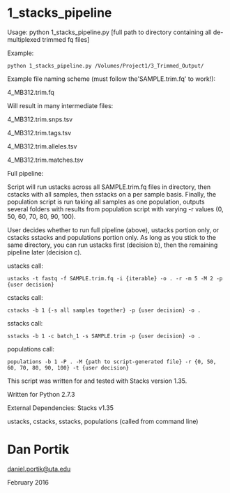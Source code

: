 # 1_stacks_pipeline

Usage: python 1_stacks_pipeline.py [full path to directory containing all de-multiplexed trimmed fq files]

Example:

`python 1_stacks_pipeline.py /Volumes/Project1/3_Trimmed_Output/`

Example file naming scheme (must follow the'SAMPLE.trim.fq' to work!):

4_MB312.trim.fq

Will result in many intermediate files:

4_MB312.trim.snps.tsv

4_MB312.trim.tags.tsv

4_MB312.trim.alleles.tsv

4_MB312.trim.matches.tsv


Full pipeline:

Script will run ustacks across all SAMPLE.trim.fq files in directory, then cstacks with all samples,
then sstacks on a per sample basis. Finally, the population script is run taking all samples as one
population, outputs several folders with results from population script with varying -r values 
(0, 50, 60, 70, 80, 90, 100).

User decides whether to run full pipeline (above), ustacks portion only, or cstacks sstacks and
populations portion only. As long as you stick to the same directory, you can run ustacks
first (decision b), then the remaining pipeline later (decision c). 

ustacks call:

	ustacks -t fastq -f SAMPLE.trim.fq -i {iterable} -o . -r -m 5 -M 2 -p {user decision}

cstacks call:

	cstacks -b 1 {-s all samples together} -p {user decision} -o .

sstacks call:

	sstacks -b 1 -c batch_1 -s SAMPLE.trim -p {user decision} -o .

populations call:

	populations -b 1 -P . -M {path to script-generated file} -r {0, 50, 60, 70, 80, 90, 100} -t {user decision}

This script was written for and tested with Stacks version 1.35.


Written for Python 2.7.3

External Dependencies: Stacks v1.35

ustacks, cstacks, sstacks, populations (called from command line)

# Dan Portik

daniel.portik@uta.edu

February 2016
